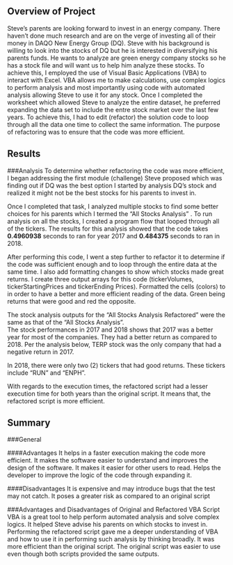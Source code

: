 ## Overview of Project
Steve’s parents are looking forward to invest in an energy company. There haven’t done much research and are on the verge of investing all of their money in DAQO New Energy Group (DQ). Steve with his background is willing to look into the stocks of DQ but he is interested in diversifying his parents funds. He wants to analyze are green energy company stocks so he has a stock file and will want us to help him analyze these stocks. To achieve this, I employed the use of Visual Basic Applications (VBA) to interact with  Excel.  VBA allows me to make calculations, use complex logics to perform analysis and most importantly using code with automated analysis allowing Steve to use it for any stock.
Once I completed the worksheet which allowed Steve to analyze the entire dataset, he preferred expanding  the data set to include the entre stock market over the last few years. To achieve this, I had to edit (refactor) the solution code to loop through all the data one time to collect the same information. The purpose of refactoring was to ensure that the code was more efficient. 

## Results

###Analysis
To determine whether refactoring the code was more efficient, I began addressing the first module (challenge) Steve proposed which was finding out if DQ was the best option I started by analysis DQ’s stock and realized it might not be the best stocks for his parents to invest in. 

Once I completed that task, I analyzed multiple stocks to find some better choices for his parents which I termed the “All Stocks Analysis” . To run analysis on all the stocks, I created a program flow that looped through all of the tickers. The results for this analysis showed that the code takes **0.4960938** seconds to ran for year 2017 and **0.484375** seconds to ran in 2018. 


After performing this code, I went a step further to refactor it to determine if the code was sufficient enough and to loop through the entire data at the same time. I also add formatting changes to show which stocks made great returns. I create three output arrays for this code (tickerVolumes, tickerStartingPrices and tickerEnding Prices).  Formatted the cells (colors) to in order to have a better and more efficient reading of the data. Green being returns that were good and red the opposite. 


The stock analysis outputs for the “All Stocks Analysis Refactored” were the same as that of the “All Stocks Analysis”.  
The stock performances in 2017 and 2018 shows that 2017 was a better year for most of the companies. They had a better return as compared to 2018. Per the analysis below, TERP stock was the only company that had a negative return in 2017.  

In 2018, there were only two (2) tickers that had good returns. These tickers include “RUN” and “ENPH”. 

With regards to the execution times, the refactored script had a lesser execution time for both years than the original script. It means that, the refactored script is more efficient. 


## Summary

###General

####Advantages
It helps in a faster execution making the code more efficient.
It makes the software easier to understand and improves the design of the software.
It makes it easier for other users to read.
Helps the developer to improve the logic of the code through expanding it.

####Disadvantages
It is expensive and may introduce bugs that the test may not catch. 
It poses a greater risk as compared to an original script

###Advantages and Disadvantages of Original and Refactored VBA Script
VBA is a great tool to help perform automated analysis and solve complex logics. It helped Steve advise his parents on which stocks to invest in. Performing the refactored script gave me a deeper understanding of VBA and how to use it in performing such analysis by thinking broadly. It was more efficient than the original script. The original script was easier to use even though both scripts provided the same outputs.  


